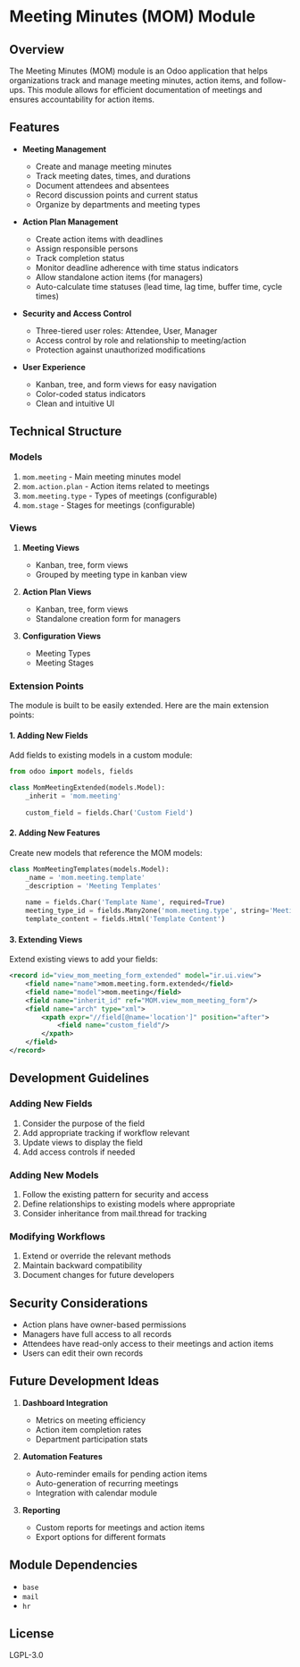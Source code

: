 # Meeting Minutes (MOM) Module

## Overview

The Meeting Minutes (MOM) module is an Odoo application that helps organizations track and manage meeting minutes, action items, and follow-ups. This module allows for efficient documentation of meetings and ensures accountability for action items.

## Features

- **Meeting Management**
  - Create and manage meeting minutes
  - Track meeting dates, times, and durations
  - Document attendees and absentees
  - Record discussion points and current status
  - Organize by departments and meeting types

- **Action Plan Management**
  - Create action items with deadlines
  - Assign responsible persons
  - Track completion status
  - Monitor deadline adherence with time status indicators
  - Allow standalone action items (for managers)
  - Auto-calculate time statuses (lead time, lag time, buffer time, cycle times)

- **Security and Access Control**
  - Three-tiered user roles: Attendee, User, Manager
  - Access control by role and relationship to meeting/action
  - Protection against unauthorized modifications

- **User Experience**
  - Kanban, tree, and form views for easy navigation
  - Color-coded status indicators
  - Clean and intuitive UI

## Technical Structure

### Models

1. `mom.meeting` - Main meeting minutes model
2. `mom.action.plan` - Action items related to meetings
3. `mom.meeting.type` - Types of meetings (configurable)
4. `mom.stage` - Stages for meetings (configurable)

### Views

1. **Meeting Views**
   - Kanban, tree, form views
   - Grouped by meeting type in kanban view

2. **Action Plan Views**
   - Kanban, tree, form views
   - Standalone creation form for managers

3. **Configuration Views**
   - Meeting Types
   - Meeting Stages

### Extension Points

The module is built to be easily extended. Here are the main extension points:

#### 1. Adding New Fields

Add fields to existing models in a custom module:

```python
from odoo import models, fields

class MomMeetingExtended(models.Model):
    _inherit = 'mom.meeting'
    
    custom_field = fields.Char('Custom Field')
```

#### 2. Adding New Features

Create new models that reference the MOM models:

```python
class MomMeetingTemplates(models.Model):
    _name = 'mom.meeting.template'
    _description = 'Meeting Templates'
    
    name = fields.Char('Template Name', required=True)
    meeting_type_id = fields.Many2one('mom.meeting.type', string='Meeting Type')
    template_content = fields.Html('Template Content')
```

#### 3. Extending Views

Extend existing views to add your fields:

```xml
<record id="view_mom_meeting_form_extended" model="ir.ui.view">
    <field name="name">mom.meeting.form.extended</field>
    <field name="model">mom.meeting</field>
    <field name="inherit_id" ref="MOM.view_mom_meeting_form"/>
    <field name="arch" type="xml">
        <xpath expr="//field[@name='location']" position="after">
            <field name="custom_field"/>
        </xpath>
    </field>
</record>
```

## Development Guidelines

### Adding New Fields

1. Consider the purpose of the field
2. Add appropriate tracking if workflow relevant
3. Update views to display the field
4. Add access controls if needed

### Adding New Models

1. Follow the existing pattern for security and access
2. Define relationships to existing models where appropriate
3. Consider inheritance from mail.thread for tracking

### Modifying Workflows

1. Extend or override the relevant methods
2. Maintain backward compatibility
3. Document changes for future developers

## Security Considerations

- Action plans have owner-based permissions
- Managers have full access to all records
- Attendees have read-only access to their meetings and action items
- Users can edit their own records

## Future Development Ideas

1. **Dashboard Integration**
   - Metrics on meeting efficiency
   - Action item completion rates
   - Department participation stats

2. **Automation Features**
   - Auto-reminder emails for pending action items
   - Auto-generation of recurring meetings
   - Integration with calendar module

3. **Reporting**
   - Custom reports for meetings and action items
   - Export options for different formats

## Module Dependencies

- `base`
- `mail`
- `hr`

## License

LGPL-3.0
